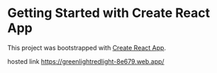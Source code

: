 # Getting Started with Create React App

This project was bootstrapped with [Create React App](https://github.com/facebook/create-react-app).

hosted link https://greenlightredlight-8e679.web.app/
